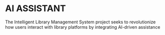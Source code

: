 # AI ASSISTANT
The Intelligent Library Management System project seeks to revolutionize how users interact with library platforms by integrating AI-driven assistance
